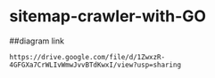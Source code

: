 # sitemap-crawler-with-GO

##diagram link
~~~
https://drive.google.com/file/d/1ZwxzR-4GFGXa7CrWLIvWmwJvvBTdKwxI/view?usp=sharing
~~~
